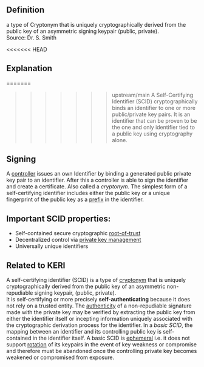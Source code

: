 ## Definition
a type of Cryptonym that is uniquely cryptographically derived from the public key of an asymmetric signing keypair (public, private).  
Source: Dr. S. Smith

<<<<<<< HEAD
## Explanation
=======
>>>>>>> upstream/main
A Self-Certifying Identifier (SCID) cryptographically binds an identifier to one or more public/private key pairs. It is an identifier that can be proven to be the one and only identifier tied to a public key using cryptography alone.

## Signing

A [controller](controller) issues an own Identifier by binding a generated public private key pair to an identifier. After this a controller is able to sign the identifier and create a certificate. Also called a _cryptonym_. The simplest form of a self-certifying identifier includes either the public key or a unique fingerprint of the public key as a [prefix](prefix) in the identifier.

## Important SCID properties: 
- Self-contained secure cryptographic [root-of-trust](root-of-trust)
- Decentralized control via [private key management](PKI)
- Universally unique identifiers

## Related to KERI
A self-certifying identifier (SCID) is a type of [cryptonym](cryptonym) that is uniquely cryptographically derived from the public key of an asymmetric non-repudiable signing keypair, (public, private).  
It is self-certifying or more precisely **self-authenticating** because it does not rely on a trusted entity. The [authenticity](authenticity) of a non-repudiable signature made with the private key may be verified by extracting the public key from either the identifier itself or incepting information uniquely associated with the cryptographic derivation process for the identifier. In a *basic SCID*, the mapping between an identifier and its controlling public key is self-contained in the identifier itself. A basic SCID is [ephemeral](ephemeral) i.e. it does not support [rotation](rotation) of its keypairs in the event of key weakness or compromise and therefore must be abandoned once the controlling private key becomes weakened or compromised from exposure.
